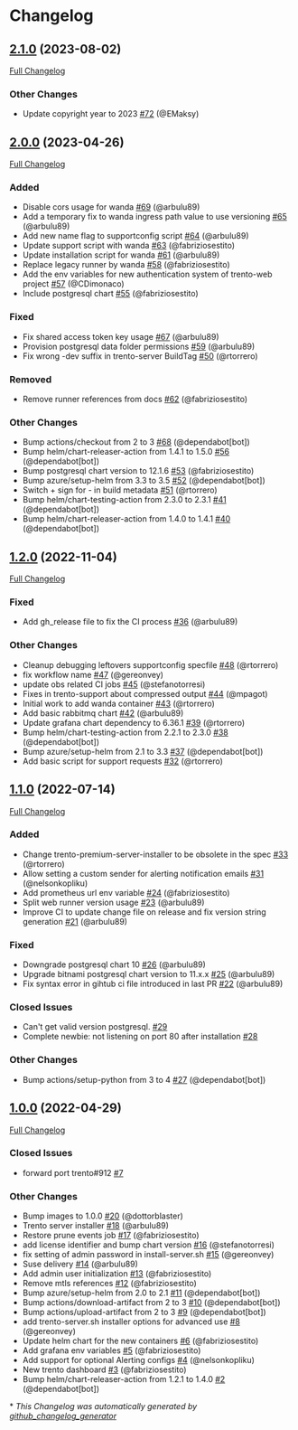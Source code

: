 # Changelog

## [2.1.0](https://github.com/trento-project/helm-charts/tree/2.1.0) (2023-08-02)

[Full Changelog](https://github.com/trento-project/helm-charts/compare/2.0.0...2.1.0)

### Other Changes

- Update copyright year to 2023 [\#72](https://github.com/trento-project/helm-charts/pull/72) (@EMaksy)

## [2.0.0](https://github.com/trento-project/helm-charts/tree/2.0.0) (2023-04-26)

[Full Changelog](https://github.com/trento-project/helm-charts/compare/1.2.0...2.0.0)

### Added

- Disable cors usage for wanda [\#69](https://github.com/trento-project/helm-charts/pull/69) (@arbulu89)
- Add a temporary fix to wanda ingress path value to use versioning [\#65](https://github.com/trento-project/helm-charts/pull/65) (@arbulu89)
- Add new name flag to supportconfig script [\#64](https://github.com/trento-project/helm-charts/pull/64) (@arbulu89)
- Update support script with wanda [\#63](https://github.com/trento-project/helm-charts/pull/63) (@fabriziosestito)
- Update installation script for wanda [\#61](https://github.com/trento-project/helm-charts/pull/61) (@arbulu89)
- Replace legacy runner by wanda [\#58](https://github.com/trento-project/helm-charts/pull/58) (@fabriziosestito)
- Add the env variables for new authentication system of trento-web project [\#57](https://github.com/trento-project/helm-charts/pull/57) (@CDimonaco)
- Include postgresql chart [\#55](https://github.com/trento-project/helm-charts/pull/55) (@fabriziosestito)

### Fixed

- Fix shared access token key usage [\#67](https://github.com/trento-project/helm-charts/pull/67) (@arbulu89)
- Provision postgresql data folder permissions [\#59](https://github.com/trento-project/helm-charts/pull/59) (@arbulu89)
- Fix wrong -dev suffix in trento-server BuildTag [\#50](https://github.com/trento-project/helm-charts/pull/50) (@rtorrero)

### Removed

- Remove runner references from docs [\#62](https://github.com/trento-project/helm-charts/pull/62) (@fabriziosestito)

### Other Changes

- Bump actions/checkout from 2 to 3 [\#68](https://github.com/trento-project/helm-charts/pull/68) (@dependabot[bot])
- Bump helm/chart-releaser-action from 1.4.1 to 1.5.0 [\#56](https://github.com/trento-project/helm-charts/pull/56) (@dependabot[bot])
- Bump postgresql chart version to 12.1.6 [\#53](https://github.com/trento-project/helm-charts/pull/53) (@fabriziosestito)
- Bump azure/setup-helm from 3.3 to 3.5 [\#52](https://github.com/trento-project/helm-charts/pull/52) (@dependabot[bot])
- Switch + sign for - in build metadata [\#51](https://github.com/trento-project/helm-charts/pull/51) (@rtorrero)
- Bump helm/chart-testing-action from 2.3.0 to 2.3.1 [\#41](https://github.com/trento-project/helm-charts/pull/41) (@dependabot[bot])
- Bump helm/chart-releaser-action from 1.4.0 to 1.4.1 [\#40](https://github.com/trento-project/helm-charts/pull/40) (@dependabot[bot])

## [1.2.0](https://github.com/trento-project/helm-charts/tree/1.2.0) (2022-11-04)

[Full Changelog](https://github.com/trento-project/helm-charts/compare/1.1.0...1.2.0)

### Fixed

- Add gh\_release file to fix the CI process [\#36](https://github.com/trento-project/helm-charts/pull/36) (@arbulu89)

### Other Changes

- Cleanup debugging leftovers supportconfig specfile [\#48](https://github.com/trento-project/helm-charts/pull/48) (@rtorrero)
- fix workflow name [\#47](https://github.com/trento-project/helm-charts/pull/47) (@gereonvey)
- update obs related CI jobs [\#45](https://github.com/trento-project/helm-charts/pull/45) (@stefanotorresi)
- Fixes in trento-support about compressed output [\#44](https://github.com/trento-project/helm-charts/pull/44) (@mpagot)
- Initial work to add  wanda container [\#43](https://github.com/trento-project/helm-charts/pull/43) (@rtorrero)
- Add basic rabbitmq chart [\#42](https://github.com/trento-project/helm-charts/pull/42) (@arbulu89)
- Update grafana chart dependency to 6.36.1 [\#39](https://github.com/trento-project/helm-charts/pull/39) (@rtorrero)
- Bump helm/chart-testing-action from 2.2.1 to 2.3.0 [\#38](https://github.com/trento-project/helm-charts/pull/38) (@dependabot[bot])
- Bump azure/setup-helm from 2.1 to 3.3 [\#37](https://github.com/trento-project/helm-charts/pull/37) (@dependabot[bot])
- Add basic script for support requests [\#32](https://github.com/trento-project/helm-charts/pull/32) (@rtorrero)

## [1.1.0](https://github.com/trento-project/helm-charts/tree/1.1.0) (2022-07-14)

[Full Changelog](https://github.com/trento-project/helm-charts/compare/1.0.0...1.1.0)

### Added

- Change trento-premium-server-installer to be obsolete in the spec [\#33](https://github.com/trento-project/helm-charts/pull/33) (@rtorrero)
- Allow setting a custom sender for alerting notification emails [\#31](https://github.com/trento-project/helm-charts/pull/31) (@nelsonkopliku)
- Add prometheus url env variable [\#24](https://github.com/trento-project/helm-charts/pull/24) (@fabriziosestito)
- Split web runner version usage [\#23](https://github.com/trento-project/helm-charts/pull/23) (@arbulu89)
- Improve CI to update change file on release and fix version string generation [\#21](https://github.com/trento-project/helm-charts/pull/21) (@arbulu89)

### Fixed

- Downgrade postgresql chart 10 [\#26](https://github.com/trento-project/helm-charts/pull/26) (@arbulu89)
- Upgrade bitnami postgresql chart version to 11.x.x [\#25](https://github.com/trento-project/helm-charts/pull/25) (@arbulu89)
- Fix syntax error in gihtub ci file introduced in last PR [\#22](https://github.com/trento-project/helm-charts/pull/22) (@arbulu89)

### Closed Issues

- Can't get valid version postgresql. [\#29](https://github.com/trento-project/helm-charts/issues/29)
- Complete newbie: not listening on port 80 after installation [\#28](https://github.com/trento-project/helm-charts/issues/28)

### Other Changes

- Bump actions/setup-python from 3 to 4 [\#27](https://github.com/trento-project/helm-charts/pull/27) (@dependabot[bot])

## [1.0.0](https://github.com/trento-project/helm-charts/tree/1.0.0) (2022-04-29)

[Full Changelog](https://github.com/trento-project/helm-charts/compare/trento-server-0.4.4-dev...1.0.0)

### Closed Issues

- forward port trento\#912 [\#7](https://github.com/trento-project/helm-charts/issues/7)

### Other Changes

- Bump images to 1.0.0 [\#20](https://github.com/trento-project/helm-charts/pull/20) (@dottorblaster)
- Trento server installer [\#18](https://github.com/trento-project/helm-charts/pull/18) (@arbulu89)
- Restore prune events job [\#17](https://github.com/trento-project/helm-charts/pull/17) (@fabriziosestito)
- add license identifier and bump chart version [\#16](https://github.com/trento-project/helm-charts/pull/16) (@stefanotorresi)
- fix setting of admin password in install-server.sh [\#15](https://github.com/trento-project/helm-charts/pull/15) (@gereonvey)
- Suse delivery [\#14](https://github.com/trento-project/helm-charts/pull/14) (@arbulu89)
- Add admin user initialization [\#13](https://github.com/trento-project/helm-charts/pull/13) (@fabriziosestito)
- Remove mtls references [\#12](https://github.com/trento-project/helm-charts/pull/12) (@fabriziosestito)
- Bump azure/setup-helm from 2.0 to 2.1 [\#11](https://github.com/trento-project/helm-charts/pull/11) (@dependabot[bot])
- Bump actions/download-artifact from 2 to 3 [\#10](https://github.com/trento-project/helm-charts/pull/10) (@dependabot[bot])
- Bump actions/upload-artifact from 2 to 3 [\#9](https://github.com/trento-project/helm-charts/pull/9) (@dependabot[bot])
- add trento-server.sh installer options for advanced use [\#8](https://github.com/trento-project/helm-charts/pull/8) (@gereonvey)
- Update helm chart for the new containers [\#6](https://github.com/trento-project/helm-charts/pull/6) (@fabriziosestito)
- Add grafana env variables [\#5](https://github.com/trento-project/helm-charts/pull/5) (@fabriziosestito)
- Add support for optional Alerting configs [\#4](https://github.com/trento-project/helm-charts/pull/4) (@nelsonkopliku)
- New trento dashboard [\#3](https://github.com/trento-project/helm-charts/pull/3) (@fabriziosestito)
- Bump helm/chart-releaser-action from 1.2.1 to 1.4.0 [\#2](https://github.com/trento-project/helm-charts/pull/2) (@dependabot[bot])


\* *This Changelog was automatically generated by [github_changelog_generator](https://github.com/github-changelog-generator/github-changelog-generator)*

